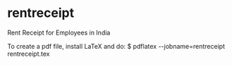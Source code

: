 # rentreceipt
Rent Receipt for Employees in India

To create a pdf file, install LaTeX and do:
$ pdflatex --jobname=rentreceipt rentreceipt.tex